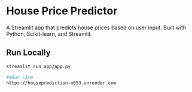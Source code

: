 # House Price Predictor

A Streamlit app that predicts house prices based on user input. Built with Python, Scikit-learn, and Streamlit.

## Run Locally

```bash
streamlit run app/app.py

##Run Live
https://houseprediction-n053.onrender.com
